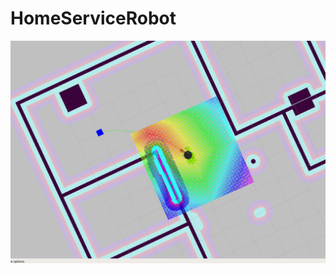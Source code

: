 # HomeServiceRobot

![alt text](https://github.com/Choprapkj/HomeServiceRobot/blob/master/screenshots/going%20to%20pickup%20location.PNG)
